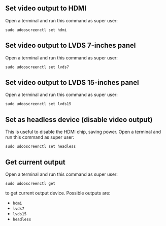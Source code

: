 ## Set video output to HDMI
Open a terminal and run this command as super user:

    sudo udooscreenctl set hdmi


## Set video output to LVDS 7-inches panel
Open a terminal and run this command as super user:

    sudo udooscreenctl set lvds7

## Set video output to LVDS 15-inches panel
Open a terminal and run this command as super user:

    sudo udooscreenctl set lvds15

## Set as headless device (disable video output)
This is useful to disable the HDMI chip, saving power. Open a terminal and run this command as super user:

    sudo udooscreenctl set headless


## Get current output
Open a terminal and run this command as super user:

    sudo udooscreenctl get

to get current output device. Possible outputs are:
- `hdmi`
- `lvds7`
- `lvds15`
- `headless`
